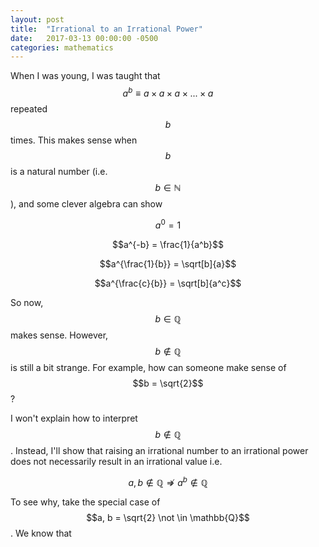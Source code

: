 ```yaml
---
layout: post
title:  "Irrational to an Irrational Power"
date:   2017-03-13 00:00:00 -0500
categories: mathematics
---
```


When I was young, I was taught that $$a^b \equiv a \times a \times a \times ... \times a$$ repeated $$b$$ times. This makes sense when $$b$$ is a natural number (i.e. $$b \in \mathbb{N}$$), and some clever algebra can show

$$a^0 = 1$$

$$a^{-b} = \frac{1}{a^b}$$

$$a^{\frac{1}{b}} = \sqrt[b]{a}$$

$$a^{\frac{c}{b}} = \sqrt[b]{a^c}$$

So now, $$b \in \mathbb{Q}$$ makes sense. However, $$b \not\in \mathbb{Q}$$ is still a bit strange. For example, how can someone make sense of $$b = \sqrt{2}$$?

I won't explain how to interpret $$b \not\in \mathbb{Q}$$. Instead, I'll show that raising an irrational number to an irrational power does not necessarily result in an irrational value i.e.

$$a, b \not \in \mathbb{Q} \nRightarrow a^b \not \in \mathbb{Q}$$

To see why, take the special case of $$a, b = \sqrt{2} \not \in \mathbb{Q}$$. We know that